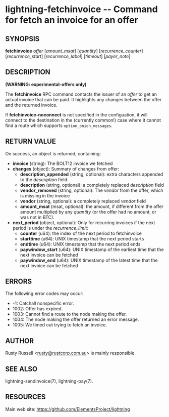 lightning-fetchinvoice -- Command for fetch an invoice for an offer
===================================================================

SYNOPSIS
--------

**fetchinvoice** *offer* [*amount\_msat*] [*quantity*] [*recurrence\_counter*] [*recurrence\_start*] [*recurrence\_label*] [*timeout*] [*payer\_note*]

DESCRIPTION
-----------

**(WARNING: experimental-offers only)**

The **fetchinvoice** RPC command contacts the issuer of an *offer* to get
an actual invoice that can be paid. It highlights any changes between the
offer and the returned invoice.

If **fetchinvoice-noconnect** is not specified in the configuation, it
will connect to the destination in the (currently common!) case where it
cannot find a route which supports `option_onion_messages`.

RETURN VALUE
------------

[comment]: # (GENERATE-FROM-SCHEMA-START)
On success, an object is returned, containing:

- **invoice** (string): The BOLT12 invoice we fetched
- **changes** (object): Summary of changes from offer:
  - **description\_appended** (string, optional): extra characters appended to the *description* field.
  - **description** (string, optional): a completely replaced *description* field
  - **vendor\_removed** (string, optional): The *vendor* from the offer, which is missing in the invoice
  - **vendor** (string, optional): a completely replaced *vendor* field
  - **amount\_msat** (msat, optional): the amount, if different from the offer amount multiplied by any *quantity* (or the offer had no amount, or was not in BTC).
- **next\_period** (object, optional): Only for recurring invoices if the next period is under the *recurrence\_limit*:
  - **counter** (u64): the index of the next period to fetchinvoice
  - **starttime** (u64): UNIX timestamp that the next period starts
  - **endtime** (u64): UNIX timestamp that the next period ends
  - **paywindow\_start** (u64): UNIX timestamp of the earliest time that the next invoice can be fetched
  - **paywindow\_end** (u64): UNIX timestamp of the latest time that the next invoice can be fetched

[comment]: # (GENERATE-FROM-SCHEMA-END)

ERRORS
------

The following error codes may occur:

- -1: Catchall nonspecific error.
- 1002: Offer has expired.
- 1003: Cannot find a route to the node making the offer.
- 1004: The node making the offer returned an error message.
- 1005: We timed out trying to fetch an invoice.

AUTHOR
------

Rusty Russell <<rusty@rustcorp.com.au>> is mainly responsible.

SEE ALSO
--------

lightning-sendinvoice(7), lightning-pay(7).

RESOURCES
---------

Main web site: <https://github.com/ElementsProject/lightning>

[comment]: # ( SHA256STAMP:c14601b72fda248cbc8b86253bda6399a0886fc1fd0332d3acbc1d8800342126)
